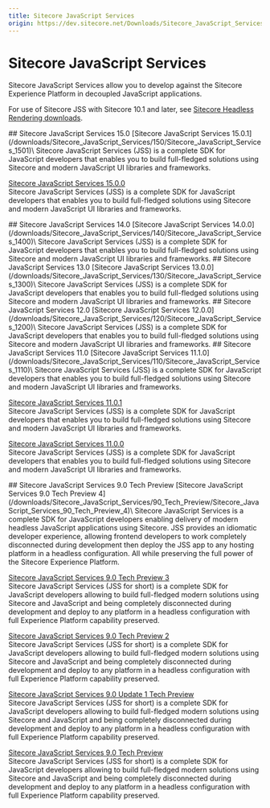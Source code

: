 ```yaml
---
title: Sitecore JavaScript Services
origin: https://dev.sitecore.net/Downloads/Sitecore_JavaScript_Services.aspx
---
```


# Sitecore JavaScript Services

Sitecore JavaScript Services allow you to develop against the Sitecore Experience Platform in decoupled JavaScript applications.

For use of Sitecore JSS with Sitecore 10.1 and later, see [Sitecore Headless Rendering downloads](~/link?_id=B5D60A30ADD1495C9B011E793AF6884F&_z=z).

<Card variant='outlineRaised' px={0} mb={8}>
<CardHeader>
## Sitecore JavaScript Services 15.0
</CardHeader>
<CardBody>
[Sitecore JavaScript Services 15.0.1](/downloads/Sitecore_JavaScript_Services/150/Sitecore_JavaScript_Services_1501)\
Sitecore JavaScript Services (JSS) is a complete SDK for JavaScript developers that enables you to build full-fledged solutions using Sitecore and modern JavaScript UI libraries and frameworks.

[Sitecore JavaScript Services 15.0.0](/downloads/Sitecore_JavaScript_Services/150/Sitecore_JavaScript_Services_1500)\
Sitecore JavaScript Services (JSS) is a complete SDK for JavaScript developers that enables you to build full-fledged solutions using Sitecore and modern JavaScript UI libraries and frameworks.


</CardBody>          
</Card>
<Card variant='outlineRaised' px={0} mb={8}>
<CardHeader>
## Sitecore JavaScript Services 14.0
</CardHeader>
<CardBody>
[Sitecore JavaScript Services 14.0.0](/downloads/Sitecore_JavaScript_Services/140/Sitecore_JavaScript_Services_1400)\
Sitecore JavaScript Services (JSS) is a complete SDK for JavaScript developers that enables you to build full-fledged solutions using Sitecore and modern JavaScript UI libraries and frameworks.


</CardBody>          
</Card>
<Card variant='outlineRaised' px={0} mb={8}>
<CardHeader>
## Sitecore JavaScript Services 13.0
</CardHeader>
<CardBody>
[Sitecore JavaScript Services 13.0.0](/downloads/Sitecore_JavaScript_Services/130/Sitecore_JavaScript_Services_1300)\
Sitecore JavaScript Services (JSS) is a complete SDK for JavaScript developers that enables you to build full-fledged solutions using Sitecore and modern JavaScript UI libraries and frameworks.


</CardBody>          
</Card>
<Card variant='outlineRaised' px={0} mb={8}>
<CardHeader>
## Sitecore JavaScript Services 12.0
</CardHeader>
<CardBody>
[Sitecore JavaScript Services 12.0.0](/downloads/Sitecore_JavaScript_Services/120/Sitecore_JavaScript_Services_1200)\
Sitecore JavaScript Services (JSS) is a complete SDK for JavaScript developers that enables you to build full-fledged solutions using Sitecore and modern JavaScript UI libraries and frameworks.


</CardBody>          
</Card>
<Card variant='outlineRaised' px={0} mb={8}>
<CardHeader>
## Sitecore JavaScript Services 11.0
</CardHeader>
<CardBody>
[Sitecore JavaScript Services 11.1.0](/downloads/Sitecore_JavaScript_Services/110/Sitecore_JavaScript_Services_1110)\
Sitecore JavaScript Services (JSS) is a complete SDK for JavaScript developers that enables you to build full-fledged solutions using Sitecore and modern JavaScript UI libraries and frameworks.

[Sitecore JavaScript Services 11.0.1](/downloads/Sitecore_JavaScript_Services/110/Sitecore_JavaScript_Services_1101)\
Sitecore JavaScript Services (JSS) is a complete SDK for JavaScript developers that enables you to build full-fledged solutions using Sitecore and modern JavaScript UI libraries and frameworks.

[Sitecore JavaScript Services 11.0.0](/downloads/Sitecore_JavaScript_Services/110/Sitecore_JavaScript_Services_1100)\
Sitecore JavaScript Services (JSS) is a complete SDK for JavaScript developers that enables you to build full-fledged solutions using Sitecore and modern JavaScript UI libraries and frameworks.


</CardBody>          
</Card>
<Card variant='outlineRaised' px={0} mb={8}>
<CardHeader>
## Sitecore JavaScript Services 9.0 Tech Preview
</CardHeader>
<CardBody>
[Sitecore JavaScript Services 9.0 Tech Preview 4](/downloads/Sitecore_JavaScript_Services/90_Tech_Preview/Sitecore_JavaScript_Services_90_Tech_Preview_4)\
Sitecore JavaScript Services is a complete SDK for JavaScript developers enabling delivery of modern headless JavaScript applications using Sitecore. JSS provides an idiomatic developer experience, allowing frontend developers to work completely disconnected during development then deploy the JSS app to any hosting platform in a headless configuration. All while preserving the full power of the Sitecore Experience Platform.

[Sitecore JavaScript Services 9.0 Tech Preview 3](/downloads/Sitecore_JavaScript_Services/90_Tech_Preview/Sitecore_JavaScript_Services_90_Tech_Preview_3)\
Sitecore JavaScript Services (JSS for short) is a complete SDK for JavaScript developers allowing to build full-fledged modern solutions using Sitecore and JavaScript and being completely disconnected during development and deploy to any platform in a headless configuration with full Experience Platform capability preserved.

[Sitecore JavaScript Services 9.0 Tech Preview 2](/downloads/Sitecore_JavaScript_Services/90_Tech_Preview/Sitecore_JavaScript_Services_90_Tech_Preview_2)\
Sitecore JavaScript Services (JSS for short) is a complete SDK for JavaScript developers allowing to build full-fledged modern solutions using Sitecore and JavaScript and being completely disconnected during development and deploy to any platform in a headless configuration with full Experience Platform capability preserved.

[Sitecore JavaScript Services 9.0 Update 1 Tech Preview](/downloads/Sitecore_JavaScript_Services/90_Tech_Preview/Sitecore_JavaScript_Services_90_Update_1_Tech_Preview)\
Sitecore JavaScript Services (JSS for short) is a complete SDK for JavaScript developers allowing to build full-fledged modern solutions using Sitecore and JavaScript and being completely disconnected during development and deploy to any platform in a headless configuration with full Experience Platform capability preserved.

[Sitecore JavaScript Services 9.0 Tech Preview](/downloads/Sitecore_JavaScript_Services/90_Tech_Preview/Sitecore_JavaScript_Services_90_Tech_Preview)\
Sitecore JavaScript Services (JSS for short) is a complete SDK for JavaScript developers allowing to build full-fledged modern solutions using Sitecore and JavaScript and being completely disconnected during development and deploy to any platform in a headless configuration with full Experience Platform capability preserved.


</CardBody>          
</Card>